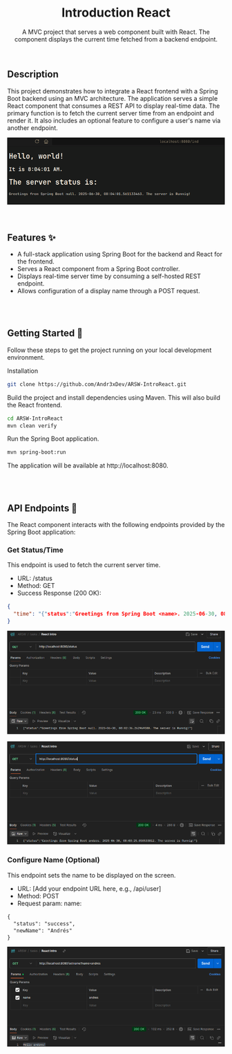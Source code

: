 <div align="center">
    <h1 align="center">Introduction React</h1>
    <p align="center">
A MVC project that serves a web component built with React. The component displays the current time fetched from a backend endpoint.
    </p>
</div>

</br>

## Description

This project demonstrates how to integrate a React frontend with a Spring Boot backend using an MVC architecture. The application serves a simple React component that consumes a REST API to display real-time data. The primary function is to fetch the current server time from an endpoint and render it. It also includes an optional feature to configure a user's name via another endpoint.

![web](docs/web.png)

</br>

## Features ✨

- A full-stack application using Spring Boot for the backend and React for the frontend.
- Serves a React component from a Spring Boot controller.
- Displays real-time server time by consuming a self-hosted REST endpoint.
- Allows configuration of a display name through a POST request.

</br>
</br>

## Getting Started 🚀

Follow these steps to get the project running on your local development environment.

Installation

```sh
git clone https://github.com/Andr3xDev/ARSW-IntroReact.git
```

Build the project and install dependencies using Maven. This will also build the React frontend.

```sh
cd ARSW-IntroReact
mvn clean verify
```

Run the Spring Boot application.

```sh
mvn spring-boot:run
```

The application will be available at http://localhost:8080.

</br>
</br>

## API Endpoints 🔌

The React component interacts with the following endpoints provided by the Spring Boot application:

### Get Status/Time

This endpoint is used to fetch the current server time.

- URL: /status
- Method: GET
- Success Response (200 OK):

```json
{
  "time": "{"status":"Greetings from Spring Boot <name>. 2025-06-30, 08:03:25.050533812. The server is Runnig!"}"
}
```

![status1](docs/status1.png)

![status2](docs/status2.png)


### Configure Name (Optional)

This endpoint sets the name to be displayed on the screen.

- URL: [Add your endpoint URL here, e.g., /api/user]
- Method: POST
- Request param: name:<String>

```
{
  "status": "success",
  "newName": "Andrés"
}
```

![name](docs/name.png)

